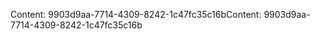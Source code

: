 <span data-ttu-id="41287-101">Content: 9903d9aa-7714-4309-8242-1c47fc35c16b</span><span class="sxs-lookup"><span data-stu-id="41287-101">Content: 9903d9aa-7714-4309-8242-1c47fc35c16b</span></span>